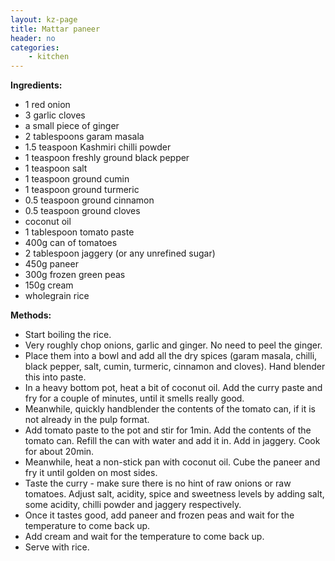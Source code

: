 ```yaml
---
layout: kz-page
title: Mattar paneer
header: no
categories:
    - kitchen
---
```


**Ingredients:**

* 1 red onion
* 3 garlic cloves
* a small piece of ginger
* 2 tablespoons garam masala
* 1.5 teaspoon Kashmiri chilli powder
* 1 teaspoon freshly ground black pepper
* 1 teaspoon salt
* 1 teaspoon ground cumin
* 1 teaspoon ground turmeric
* 0.5 teaspoon ground cinnamon
* 0.5 teaspoon ground cloves
<nbsp></nbsp>
* coconut oil
* 1 tablespoon tomato paste
* 400g can of tomatoes
* 2 tablespoon jaggery (or any unrefined sugar)
* 450g paneer
* 300g frozen green peas
* 150g cream
<nbsp></nbsp>
* wholegrain rice

**Methods:**

* Start boiling the rice.
* Very roughly chop onions, garlic and ginger. No need to peel the ginger.
* Place them into a bowl and add all the dry spices (garam masala, chilli, black pepper, salt, cumin, turmeric, cinnamon and cloves). Hand blender this into paste.
* In a heavy bottom pot, heat a bit of coconut oil. Add the curry paste and fry for a couple of minutes, until it smells really good. 
* Meanwhile, quickly handblender the contents of the tomato can, if it is not already in the pulp format.
* Add tomato paste to the pot and stir for 1min. Add the contents of the tomato can. Refill the can with water and add it in. Add in jaggery. Cook for about 20min.
* Meanwhile, heat a non-stick pan with coconut oil. Cube the paneer and fry it until golden on most sides.
* Taste the curry - make sure there is no hint of raw onions or raw tomatoes. Adjust salt, acidity, spice and sweetness levels by adding salt, some acidity, chilli powder and jaggery respectively.
* Once it tastes good, add paneer and frozen peas and wait for the temperature to come back up.
* Add cream and wait for the temperature to come back up.
* Serve with rice.
